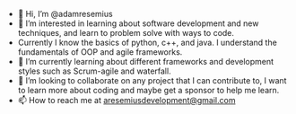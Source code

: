 - 👋 Hi, I’m @adamresemius
- 👀 I’m interested in learning about software development and new techniques, and learn to problem solve with ways to code.
- Currently I know the basics of python, c++, and java. I understand the fundamentals of OOP and agile frameworks. 
- 🌱 I’m currently learning about different frameworks and development styles such as Scrum-agile and waterfall.
- 💞️ I’m looking to collaborate on any project that I can contribute to, I want to learn more about coding and maybe get a sponsor to help me learn.
- 📫 How to reach me at aresemiusdevelopment@gmail.com

<!---
adamresemius/adamresemius is a ✨ special ✨ repository because its `README.md` (this file) appears on your GitHub profile.
You can click the Preview link to take a look at your changes.
--->

